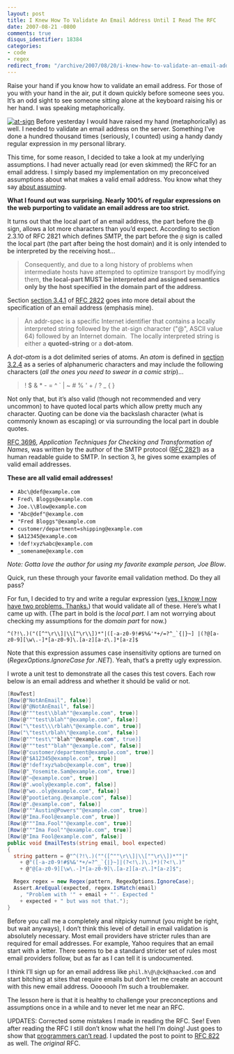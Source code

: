 ```yaml
---
layout: post
title: I Knew How To Validate An Email Address Until I Read The RFC
date: 2007-08-21 -0800
comments: true
disqus_identifier: 18384
categories:
- code
- regex
redirect_from: "/archive/2007/08/20/i-knew-how-to-validate-an-email-address-until-i.aspx/"
---
```


Raise your hand if you know how to validate an email address. For those of you with your hand in the air, put it down quickly before someone sees you. It’s an odd sight to see someone sitting alone at the keyboard raising his or her hand. I was speaking metaphorically.

[![at-sign](http://haacked.com/images/haacked_com/WindowsLiveWriter/IThoughtIKnewHowToValidateAnEmailAddress_E977/at-sign_1.jpg)](http://www.stockxpert.com/browse.phtml?f=profile&l=ErickN "At Sign from stockxpert by ErickN")
Before yesterday I would have raised my hand (metaphorically) as well. I needed to validate an email address on the server. Something I’ve done a hundred thousand times (seriously, I counted) using a handy dandy regular expression in my personal library.

This time, for some reason, I decided to take a look at my underlying assumptions. I had never actually read (or even skimmed) the RFC for an email address. I simply based my implementation on my preconceived assumptions about what makes a valid email address. You know what they say [about assuming](http://jyte.com/cl/when-you-assume-you-make-an-ass-out-of-you-and-me "saying about assumptions").

**What I found out was surprising. Nearly 100% of regular expressions on the web purporting to validate an email address are too strict.**

It turns out that the local part of an email address, the part before the @ sign, allows a lot more characters than you’d expect. According to section 2.3.10 of RFC 2821 which defines SMTP, the part before the `@` sign is called the local part (the part after being the host domain) and it is only intended to be interpreted by the receiving host...

> Consequently, and due to a long history of problems when intermediate
> hosts have attempted to optimize transport by modifying them, **the
> local-part MUST be interpreted and assigned semantics only by the host
> specified in the domain part of the address**.

Section [section 3.4.1](http://tools.ietf.org/html/rfc2822#section-3.4.1 "Section 3.4.1 of rfc2822") of [RFC 2822](http://tools.ietf.org/html/rfc2822 "RFC 2822 Internet Message Format") goes into more detail about the specification of an email address (emphasis mine).

> An addr-spec is a specific Internet identifier that contains a locally
> interpreted string followed by the at-sign character ("@", ASCII value
> 64) followed by an Internet domain.  The locally interpreted string is
> either a **quoted-string** or a **dot-atom**.

A *dot-atom* is a dot delimited series of atoms. An *atom* is defined in [section 3.2.4](http://tools.ietf.org/html/rfc2822#3.2.4 "Section 3.2.4 Atom") as a series of alphanumeric characters and may include the following
characters (*all the ones you need to swear in a comic strip*)...

> ! \$ & \* - = \^ \` \| \~ \# % ' + / ? \_ { }

Not only that, but it’s also valid (though not recommended and very uncommon) to have quoted local parts which allow pretty much any
character. Quoting can be done via the backslash character (what is commonly known as escaping) or via surrounding the local part in double quotes.

[RFC 3696](http://tools.ietf.org/html/rfc3696 "Clarification of internet mailing specs"), *Application Techniques for Checking and Transformation of Names*, was written by the author of the SMTP protocol ([RFC 2821](http://tools.ietf.org/html/rfc2821 "RFC 2821 SMTP")) as a human readable guide to SMTP. In section 3, he gives some examples of valid email addresses.

**These are all valid email addresses!**

-   `Abc\@def@example.com`
-   `Fred\ Bloggs@example.com`
-   `Joe.\\Blow@example.com`
-   `"Abc@def"@example.com`
-   `"Fred Bloggs"@example.com`
-   `customer/department=shipping@example.com`
-   `$A12345@example.com`
-   `!def!xyz%abc@example.com`
-   `_somename@example.com`

*Note: Gotta love the author for using my favorite example person, Joe Blow*.

Quick, run these through your favorite email validation method. Do they all pass?

For fun, I decided to try and write a regular expression ([yes, I know I now have two problems. Thanks.](http://regex.info/blog/2006-09-15/247 "Source of the famous 'Now you have two problems' quote")) that would validate all of these. Here’s what I came up with. (The part in bold is the *local part*. I am not worrying about checking my assumptions for the *domain part* for now.)

`` ^(?!\.)("([^"\r\\]|\\["\r\\])*"|([-a-z0-9!#$%&'*+/=?^_`{|}~] |(?@[a-z0-9][\w\.-]*[a-z0-9]\.[a-z][a-z\.]*[a-z]$ ``

Note that this expression assumes case insensitivity options are turned on (*RegexOptions.IgnoreCase for .NET*). Yeah, that’s a pretty ugly expression.

I wrote a unit test to demonstrate all the cases this test covers. Each row below is an email address and whether it should be valid or not.

```csharp
[RowTest]
[Row(@"NotAnEmail", false)]
[Row(@"@NotAnEmail", false)]
[Row(@"""test\\blah""@example.com", true)]
[Row(@"""test\blah""@example.com", false)]
[Row("\"test\\\rblah\"@example.com", true)]
[Row("\"test\rblah\"@example.com", false)]
[Row(@"""test\""blah""@example.com", true)]
[Row(@"""test""blah""@example.com", false)]
[Row(@"customer/department@example.com", true)]
[Row(@"$A12345@example.com", true)]
[Row(@"!def!xyz%abc@example.com", true)]
[Row(@"_Yosemite.Sam@example.com", true)]
[Row(@"~@example.com", true)]
[Row(@".wooly@example.com", false)]
[Row(@"wo..oly@example.com", false)]
[Row(@"pootietang.@example.com", false)]
[Row(@".@example.com", false)]
[Row(@"""Austin@Powers""@example.com", true)]
[Row(@"Ima.Fool@example.com", true)]
[Row(@"""Ima.Fool""@example.com", true)]
[Row(@"""Ima Fool""@example.com", true)]
[Row(@"Ima Fool@example.com", false)]
public void EmailTests(string email, bool expected)
{
  string pattern = @"^(?!\.)(""([^""\r\\]|\\[""\r\\])*""|" 
    + @"([-a-z0-9!#$%&'*+/=?^_`{|}~]|(?<!\.)\.)*)(?<!\.)" 
    + @"@[a-z0-9][\w\.-]*[a-z0-9]\.[a-z][a-z\.]*[a-z]$";

  Regex regex = new Regex(pattern, RegexOptions.IgnoreCase);
  Assert.AreEqual(expected, regex.IsMatch(email)
    , "Problem with '" + email + "'. Expected "  
    + expected + " but was not that.");
}
```

Before you call me a completely anal nitpicky numnut (you might be right, but wait anyways), I don’t think this level of detail in email validation is absolutely necessary. Most email providers have stricter rules than are required for email addresses. For example, Yahoo requires that an email start with a letter. There seems to be a standard stricter set of rules most email providers follow, but as far as I can tell it is undocumented.

I think I’ll sign up for an email address like `phil.h\@\@ck@haacked.com` and start bitching at sites that require emails but don’t let me create an account with this new email address. Ooooooh I’m such a troublemaker.

The lesson here is that it is healthy to challenge your preconceptions and assumptions once in a while and to never let me near an RFC.

UPDATES: Corrected some mistakes I made in reading the RFC. See! Even after reading the RFC I still don’t know what the hell I’m doing! Just goes to show that [programmers can’t read](http://haacked.com/archive/2007/02/27/Why_Cant_Programmers._Read.aspx "Why Can’t Programmers... Read?"). I updated the post to point to [RFC 822](http://www.faqs.org/rfcs/rfc822.html "RFC 822 Standard for the format of ARPA Internet Text Messages") as well. The *original* RFC.

